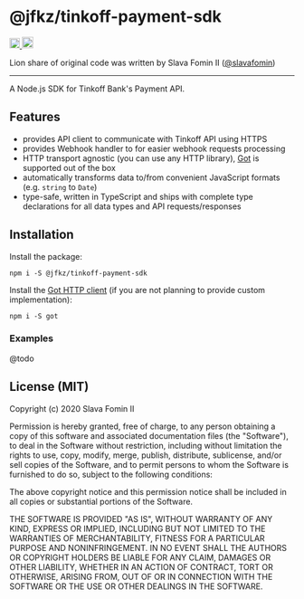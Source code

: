 
# @jfkz/tinkoff-payment-sdk

<!-- NPM Badge -->
<a href="https://badge.fury.io/js/%40jfkz%2Ftinkoff-payment-sdk">
  <img src="https://badge.fury.io/js/%40jfkz%2Ftinkoff-payment-sdk.svg" alt="npm version" height="18">
</a>

<!-- MIT License Badge -->
<a href="https://opensource.org/licenses/MIT">
  <img src="https://img.shields.io/badge/License-MIT-yellow.svg" alt="License: MIT" height="20">
</a>

Lion share of original code was written by Slava Fomin II ([@slavafomin](https://github.com/slavafomin))

---

A Node.js SDK for Tinkoff Bank's Payment API.

## Features

- provides API client to communicate with Tinkoff API using HTTPS
- provides Webhook handler to for easier webhook requests processing
- HTTP transport agnostic (you can use any HTTP library),
  [Got][Got] is supported out of the box
- automatically transforms data to/from convenient JavaScript formats
  (e.g. `string` to `Date`)
- type-safe, written in TypeScript and ships with complete type declarations
  for all data types and API requests/responses


## Installation

Install the package:

`npm i -S @jfkz/tinkoff-payment-sdk`

Install the [Got HTTP client][Got]
(if you are not planning to provide custom implementation):

`npm i -S got`


### Examples

@todo


## License (MIT)

Copyright (c) 2020 Slava Fomin II

Permission is hereby granted, free of charge, to any person obtaining a copy
of this software and associated documentation files (the "Software"), to deal
in the Software without restriction, including without limitation the rights
to use, copy, modify, merge, publish, distribute, sublicense, and/or sell
copies of the Software, and to permit persons to whom the Software is
furnished to do so, subject to the following conditions:

The above copyright notice and this permission notice shall be included in all
copies or substantial portions of the Software.

THE SOFTWARE IS PROVIDED "AS IS", WITHOUT WARRANTY OF ANY KIND, EXPRESS OR
IMPLIED, INCLUDING BUT NOT LIMITED TO THE WARRANTIES OF MERCHANTABILITY,
FITNESS FOR A PARTICULAR PURPOSE AND NONINFRINGEMENT. IN NO EVENT SHALL THE
AUTHORS OR COPYRIGHT HOLDERS BE LIABLE FOR ANY CLAIM, DAMAGES OR OTHER
LIABILITY, WHETHER IN AN ACTION OF CONTRACT, TORT OR OTHERWISE, ARISING FROM,
OUT OF OR IN CONNECTION WITH THE SOFTWARE OR THE USE OR OTHER DEALINGS IN THE
SOFTWARE.


  [Got]: https://github.com/sindresorhus/got
